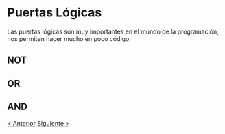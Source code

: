 # Puertas Lógicas
Las puertas lógicas son muy importantes en el mundo de la programación, nos permiten hacer mucho en poco código.

## NOT

## OR

## AND

[< Anterior](./7-Condicionales.md) [Siguiente >](./9-Loops.md)